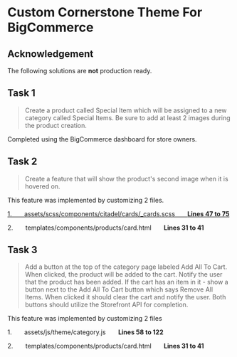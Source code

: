 # Custom Cornerstone Theme For BigCommerce

## Acknowledgement

The following solutions are **not** production ready.


## Task 1
> Create a product called Special Item which will be assigned to a new category called Special Items. Be sure to add at least 2 images during the product creation.

Completed using the BigCommerce dashboard for store owners.

## Task 2
> Create a feature that will show the product's second image when it is hovered on. 

This feature was implemented by customizing 2 files.


[1.  assets/scss/components/citadel/cards/_cards.scss  **Lines 47 to 75**](https://github.com/zukaru/big-commerce-test/blob/7c061be621b9283491ed5c9e0f6c33b0dfe9d525/assets/scss/components/citadel/cards/_cards.scss#L47-L75) 

2.  templates/components/products/card.html  **Lines 31 to 41**


## Task 3
> Add a button at the top of the category page labeled Add All To Cart. When clicked, the product will be added to the cart. Notify the user that the product has been added. If the cart has an item in it - show a button next to the Add All To Cart button which says Remove All Items. When clicked it should clear the cart and notify the user. Both buttons should utilize the Storefront API for completion. 


This feature was implemented by customizing 2 files


1.  assets/js/theme/category.js  **Lines 58 to 122** 

2.  templates/components/products/card.html  **Lines 31 to 41**









